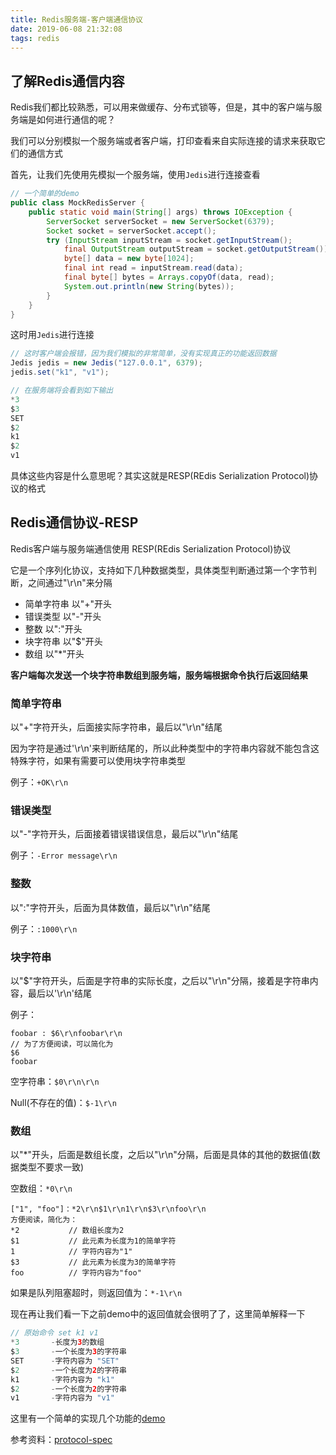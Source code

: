 ```yaml
---
title: Redis服务端-客户端通信协议
date: 2019-06-08 21:32:08
tags: redis
---
```


## 了解Redis通信内容

Redis我们都比较熟悉，可以用来做缓存、分布式锁等，但是，其中的客户端与服务端是如何进行通信的呢？

我们可以分别模拟一个服务端或者客户端，打印查看来自实际连接的请求来获取它们的通信方式

首先，让我们先使用先模拟一个服务端，使用`Jedis`进行连接查看



```java
// 一个简单的demo
public class MockRedisServer {
    public static void main(String[] args) throws IOException {
        ServerSocket serverSocket = new ServerSocket(6379);
        Socket socket = serverSocket.accept();
        try (InputStream inputStream = socket.getInputStream();
            final OutputStream outputStream = socket.getOutputStream()) {
            byte[] data = new byte[1024];
            final int read = inputStream.read(data);
            final byte[] bytes = Arrays.copyOf(data, read);
            System.out.println(new String(bytes));
        }
    }
}
```



<!-- more -->

这时用`Jedis`进行连接

```java
// 这时客户端会报错，因为我们模拟的非常简单，没有实现真正的功能返回数据
Jedis jedis = new Jedis("127.0.0.1", 6379);
jedis.set("k1", "v1");

// 在服务端将会看到如下输出
*3
$3
SET
$2
k1
$2
v1
```

具体这些内容是什么意思呢？其实这就是RESP(REdis Serialization Protocol)协议的格式

## Redis通信协议-RESP

Redis客户端与服务端通信使用 RESP(REdis Serialization Protocol)协议

它是一个序列化协议，支持如下几种数据类型，具体类型判断通过第一个字节判断，之间通过"\r\n"来分隔

- 简单字符串    以"+"开头
- 错误类型        以"-"开头
- 整数                以":"开头
- 块字符串        以"$"开头
- 数组                以"*"开头

**客户端每次发送一个块字符串数组到服务端，服务端根据命令执行后返回结果**

### 简单字符串

以"+"字符开头，后面接实际字符串，最后以"\r\n"结尾

因为字符是通过'\r\n'来判断结尾的，所以此种类型中的字符串内容就不能包含这特殊字符，如果有需要可以使用块字符串类型

例子：`+OK\r\n`

### 错误类型

以"-"字符开头，后面接着错误错误信息，最后以"\r\n"结尾

例子：`-Error message\r\n`

### 整数

以":"字符开头，后面为具体数值，最后以"\r\n"结尾

例子：`:1000\r\n`

### 块字符串

以"$"字符开头，后面是字符串的实际长度，之后以"\r\n"分隔，接着是字符串内容，最后以'\r\n'结尾

例子：

```
foobar : $6\r\nfoobar\r\n
// 为了方便阅读，可以简化为
$6
foobar
```

空字符串：`$0\r\n\r\n`

Null(不存在的值)：`$-1\r\n`

### 数组

以"*"开头，后面是数组长度，之后以"\r\n"分隔，后面是具体的其他的数据值(数据类型不要求一致)

空数组：`*0\r\n`

```
["1", "foo"]：*2\r\n$1\r\n1\r\n$3\r\nfoo\r\n
方便阅读，简化为：
*2           // 数组长度为2
$1           // 此元素为长度为1的简单字符
1            // 字符内容为"1"
$3           // 此元素为长度为3的简单字符
foo          // 字符内容为"foo"
```

如果是队列阻塞超时，则返回值为：`*-1\r\n`

现在再让我们看一下之前demo中的返回值就会很明了了，这里简单解释一下

```java
// 原始命令 set k1 v1
*3       -长度为3的数组
$3       -一个长度为3的字符串
SET      -字符内容为 "SET"
$2       -一个长度为2的字符串
k1       -字符内容为 "k1"
$2       -一个长度为2的字符串
v1       -字符内容为 "v1"
```



这里有一个简单的实现几个功能的[demo](https://github.com/zavier/lite-redis)

参考资料：[protocol-spec](https://redis.io/docs/reference/protocol-spec/)

